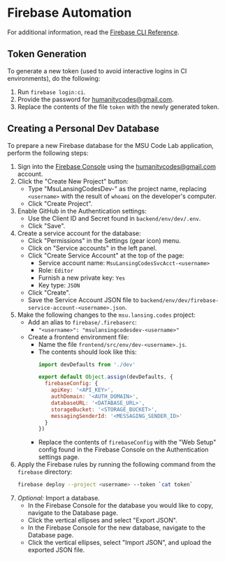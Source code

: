 # Firebase Automation

For additional information, read the [Firebase CLI Reference][1].

## Token Generation

To generate a new token (used to avoid interactive logins in CI environments), do the following:

1. Run `firebase login:ci`.
2. Provide the password for humanitycodes@gmail.com.
3. Replace the contents of the file `token` with the newly generated token.

## Creating a Personal Dev Database

To prepare a new Firebase database for the MSU Code Lab application, perform the following steps:

1. Sign into the [Firebase Console][2] using the humanitycodes@gmail.com account.
2. Click the "Create New Project" button:
   * Type "MsuLansingCodesDev-<username>" as the project name, replacing `<username>` with the result of `whoami` on the developer's computer.
   * Click "Create Project".
3. Enable GitHub in the Authentication settings:
   * Use the Client ID and Secret found in `backend/env/dev/.env`.
   * Click "Save".
4. Create a service account for the database:
   * Click "Permissions" in the Settings (gear icon) menu.
   * Click on "Service accounts" in the left panel.
   * Click "Create Service Account" at the top of the page:
     - Service account name: `MsuLansingCodesSvcAcct-<username>`
     - Role: `Editor`
     - Furnish a new private key: `Yes`
     - Key type: `JSON`
   * Click "Create".
   * Save the Service Account JSON file to `backend/env/dev/firebase-service-account-<username>.json`.
4. Make the following changes to the `msu.lansing.codes` project:
   * Add an alias to `firebase/.firebaserc`:
     - `"<username>": "msulansingcodesdev-<username>"`
   * Create a frontend environment file:
     - Name the file `frontend/src/env/dev-<username>.js`.
     - The contents should look like this:
       ```js
       import devDefaults from './dev'

       export default Object.assign(devDefaults, {
         firebaseConfig: {
           apiKey: '<API_KEY>',
           authDomain: '<AUTH_DOMAIN>',
           databaseURL: '<DATABASE_URL>',
           storageBucket: '<STORAGE_BUCKET>',
           messagingSenderId: '<MESSAGING_SENDER_ID>'
         }
       })
       ```
     - Replace the contents of `firebaseConfig` with the "Web Setup" config found in the Firebase Console on the Authentication settings page.
  7. Apply the Firebase rules by running the following command from the `firebase` directory:
     ```sh
     firebase deploy --project <username> --token `cat token`
     ```
  6. _Optional:_ Import a database.
     - In the Firebase Console for the database you would like to copy, navigate to the Database page.
     - Click the vertical ellipses and select "Export JSON".
     - In the Firebase Console for the new database, navigate to the Database page.
     - Click the vertical ellipses, select "Import JSON", and upload the exported JSON file.


[1]: https://firebase.google.com/docs/cli/ "Firebase CLI Reference"
[2]: https://console.firebase.google.com/ "Firebase Console"
